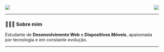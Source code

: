 <img align="right" src="https://github-readme-stats.vercel.app/api?username=caroliinesousa&show_icons=true&title_color=6b3500&text_color=333333&icon_color=6b3500&bg_color=fff5e1&hide_border=true">

<img src="https://img.shields.io/static/v1?label=Perfil&message=Ana%20Sousa&color=6b3500&style=for-the-badge&logo=github">

---

### 👩🏻‍💻 Sobre mim

Estudante de **Desenvolvimento Web** e **Dispositivos Móveis**, apaixonada por tecnologia e em constante evolução.

---

